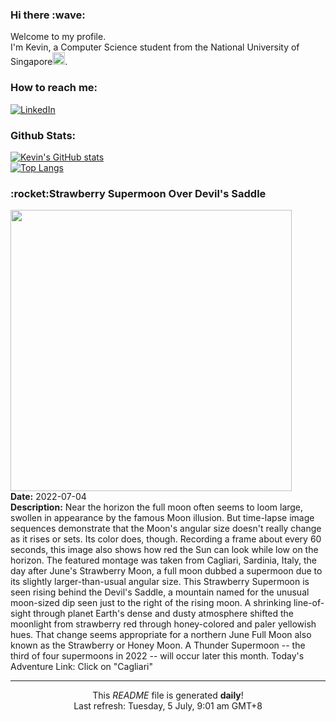 <h3>Hi there :wave:</h3>

Welcome to my profile.   
I'm Kevin, a Computer Science student from the National University of Singapore<img src="https://img.icons8.com/color/96/000000/singapore-circular.png" width="20px"/>.</p>

<h3>How to reach me: </h3>
<a href="https://www.linkedin.com/in/kevin-foong/"><img alt="LinkedIn" src="https://img.shields.io/badge/linkedin-%230077B5.svg?&style=for-the-badge&logo=linkedin&logoColor=white" /></a> 

<h3>Github Stats: </h3> 

[![Kevin's GitHub stats](https://github-readme-stats.vercel.app/api?username=kevin9foong&theme=tokyonight)](https://github.com/anuraghazra/github-readme-stats) <br/>
[![Top Langs](https://github-readme-stats.vercel.app/api/top-langs/?username=kevin9foong&layout=compact&theme=tokyonight)](https://github.com/anuraghazra/github-readme-stats)

<h3>:rocket:Strawberry Supermoon Over Devil&#39;s Saddle</h3> 
<img width="450" src="https:&#x2F;&#x2F;apod.nasa.gov&#x2F;apod&#x2F;image&#x2F;2207&#x2F;StrawberryMoonRise_Busilacchi_6720.jpg" /><br/>
<b>Date:</b> 2022-07-04<br/>
<b>Description:</b> Near the horizon the full moon often seems to loom large, swollen in appearance by the famous Moon illusion. But time-lapse image sequences demonstrate that the Moon&#39;s angular size doesn&#39;t really change as it rises or sets. Its color does, though. Recording a frame about every 60 seconds, this image also shows how red the Sun can look while low on the horizon. The featured montage was taken from Cagliari, Sardinia, Italy, the day after June&#39;s Strawberry Moon, a full moon dubbed a supermoon due to its slightly larger-than-usual angular size.  This Strawberry Supermoon is seen rising behind the Devil&#39;s Saddle, a mountain named for the unusual moon-sized dip seen just to the right of the rising moon. A shrinking line-of-sight through planet Earth&#39;s dense and dusty atmosphere shifted the moonlight from strawberry red through honey-colored and paler yellowish hues. That change seems appropriate for a northern June Full Moon also known as the Strawberry or Honey Moon. A Thunder Supermoon -- the third of four supermoons in 2022 -- will occur later this month.   Today&#39;s Adventure Link: Click on &quot;Cagliari&quot;<br/>

------------
<p align="center">This <i>README</i> file is generated <b>daily</b>!</br>
Last refresh: Tuesday, 5 July, 9:01 am GMT+8<br />
